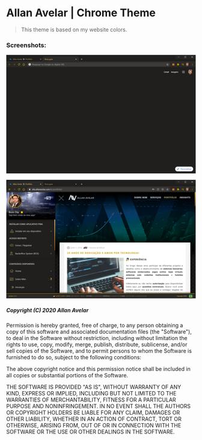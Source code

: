 # Allan Avelar | Chrome Theme

> This theme is based on my website colors.

### Screenshots:

[![Printscreen 1](./images/printscrren-1.jpg)](https://allanavelar.com)

[![Printscreen 2](./images/printscrren-2.jpg)](https://site.allanavelar.com/br/portfolio/)

##### Copyright (C) 2020 Allan Avelar

  Permission is hereby granted, free of charge, to any person obtaining a copy of this software and associated documentation files (the "Software"), to deal in the Software without restriction, including without limitation the rights to use, copy, modify, merge, publish, distribute, sublicense, and/or sell copies of the Software, and to permit persons to whom the Software is furnished to do so, subject to the following conditions:

  The above copyright notice and this permission notice shall be included in all copies or substantial portions of the Software.

  THE SOFTWARE IS PROVIDED "AS IS", WITHOUT WARRANTY OF ANY KIND, EXPRESS OR IMPLIED, INCLUDING BUT NOT LIMITED TO THE WARRANTIES OF MERCHANTABILITY, FITNESS FOR A PARTICULAR PURPOSE AND NONINFRINGEMENT. IN NO EVENT SHALL THE AUTHORS OR COPYRIGHT HOLDERS BE LIABLE FOR ANY CLAIM, DAMAGES OR OTHER LIABILITY, WHETHER IN AN ACTION OF CONTRACT, TORT OR OTHERWISE, ARISING FROM, OUT OF OR IN CONNECTION WITH THE SOFTWARE OR THE USE OR OTHER DEALINGS IN THE SOFTWARE.
